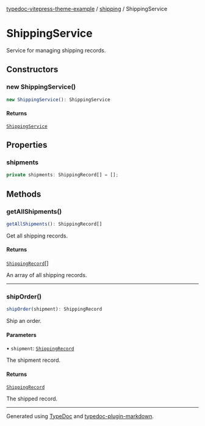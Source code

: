 [typedoc-vitepress-theme-example](../../index.md) / [shipping](../index.md) / ShippingService

# ShippingService

Service for managing shipping records.

## Constructors

### new ShippingService()

```ts
new ShippingService(): ShippingService
```

#### Returns

[`ShippingService`](ShippingService.md)

## Properties

### shipments

```ts
private shipments: ShippingRecord[] = [];
```

## Methods

### getAllShipments()

```ts
getAllShipments(): ShippingRecord[]
```

Get all shipping records.

#### Returns

[`ShippingRecord`](../interfaces/ShippingRecord.md)[]

An array of all shipping records.

***

### shipOrder()

```ts
shipOrder(shipment): ShippingRecord
```

Ship an order.

#### Parameters

• `shipment`: [`ShippingRecord`](../interfaces/ShippingRecord.md)

The shipment record.

#### Returns

[`ShippingRecord`](../interfaces/ShippingRecord.md)

The shipped record.

***

Generated using [TypeDoc](https://typedoc.org) and [typedoc-plugin-markdown](https://typedoc-plugin-markdown.org).
